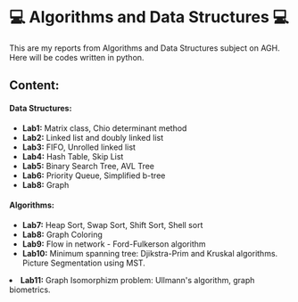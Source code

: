 # :computer: Algorithms and Data Structures :computer:
This are my reports from Algorithms and Data Structures subject on AGH. Here will be codes written in python.

## Content:
#### Data Structures:
<ul>
<li><strong>Lab1:</strong> Matrix class, Chio determinant method</li>
<li><strong>Lab2:</strong> Linked list and doubly linked list</li>
<li><strong>Lab3:</strong> FIFO, Unrolled linked list</li>
<li><strong>Lab4:</strong> Hash Table, Skip List</li>
<li><strong>Lab5:</strong> Binary Search Tree, AVL Tree</li>
<li><strong>Lab6:</strong> Priority Queue, Simplified b-tree</li>
<li><strong>Lab8:</strong> Graph </li>
</ul>

#### Algorithms: 
<ul>
<li><strong>Lab7:</strong> Heap Sort, Swap Sort, Shift Sort, Shell sort</li>
<li><strong>Lab8:</strong> Graph Coloring</li>
<li><strong>Lab9:</strong> Flow in network - Ford-Fulkerson algorithm</li>
<li><strong>Lab10:</strong> Minimum spanning tree: Djikstra-Prim and Kruskal algorithms. Picture Segmentation using MST.</li>
</ul>
<li><strong>Lab11:</strong> Graph Isomorphizm problem: Ullmann's algorithm, graph biometrics.</li>
</ul>
